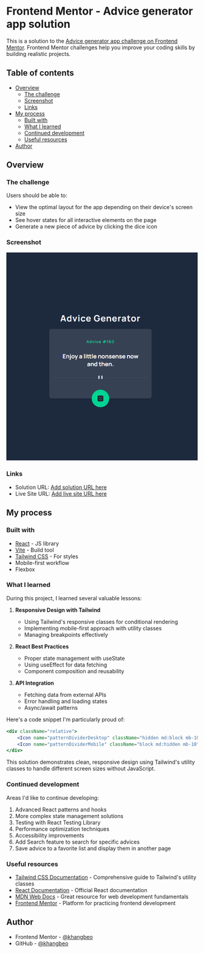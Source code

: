 # Frontend Mentor - Advice generator app solution

This is a solution to the [Advice generator app challenge on Frontend Mentor](https://www.frontendmentor.io/challenges/advice-generator-app-QdUG-13db). Frontend Mentor challenges help you improve your coding skills by building realistic projects.

## Table of contents

-   [Overview](#overview)
    -   [The challenge](#the-challenge)
    -   [Screenshot](#screenshot)
    -   [Links](#links)
-   [My process](#my-process)
    -   [Built with](#built-with)
    -   [What I learned](#what-i-learned)
    -   [Continued development](#continued-development)
    -   [Useful resources](#useful-resources)
-   [Author](#author)

## Overview

### The challenge

Users should be able to:

-   View the optimal layout for the app depending on their device's screen size
-   See hover states for all interactive elements on the page
-   Generate a new piece of advice by clicking the dice icon

### Screenshot

![](./src/assets/screenshot.png)

### Links

-   Solution URL: [Add solution URL here](https://your-solution-url.com)
-   Live Site URL: [Add live site URL here](https://your-live-site-url.com)

## My process

### Built with

-   [React](https://reactjs.org/) - JS library
-   [Vite](https://vitejs.dev/) - Build tool
-   [Tailwind CSS](https://tailwindcss.com/) - For styles
-   Mobile-first workflow
-   Flexbox

### What I learned

During this project, I learned several valuable lessons:

1. **Responsive Design with Tailwind**

    - Using Tailwind's responsive classes for conditional rendering
    - Implementing mobile-first approach with utility classes
    - Managing breakpoints effectively

2. **React Best Practices**

    - Proper state management with useState
    - Using useEffect for data fetching
    - Component composition and reusability

3. **API Integration**
    - Fetching data from external APIs
    - Error handling and loading states
    - Async/await patterns

Here's a code snippet I'm particularly proud of:

```jsx
<div className="relative">
    <Icon name="patternDividerDesktop" className="hidden md:block mb-10" />
    <Icon name="patternDividerMobile" className="block md:hidden mb-10" />
</div>
```

This solution demonstrates clean, responsive design using Tailwind's utility classes to handle different screen sizes without JavaScript.

### Continued development

Areas I'd like to continue developing:

1. Advanced React patterns and hooks
2. More complex state management solutions
3. Testing with React Testing Library
4. Performance optimization techniques
5. Accessibility improvements
6. Add Search feature to search for specific advices
7. Save advice to a favorite list and display them in another page

### Useful resources

-   [Tailwind CSS Documentation](https://tailwindcss.com/docs) - Comprehensive guide to Tailwind's utility classes
-   [React Documentation](https://react.dev/) - Official React documentation
-   [MDN Web Docs](https://developer.mozilla.org/) - Great resource for web development fundamentals
-   [Frontend Mentor](https://www.frontendmentor.io/) - Platform for practicing frontend development

## Author

-   Frontend Mentor - [@khangbeo](https://www.frontendmentor.io/profile/khangbeo)
-   GitHub - [@khangbeo](https://github.com/khangbeo)
